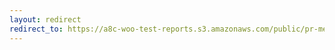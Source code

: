 ```yaml
---
layout: redirect
redirect_to: https://a8c-woo-test-reports.s3.amazonaws.com/public/pr-merge/39048/api/index.html
---
```

